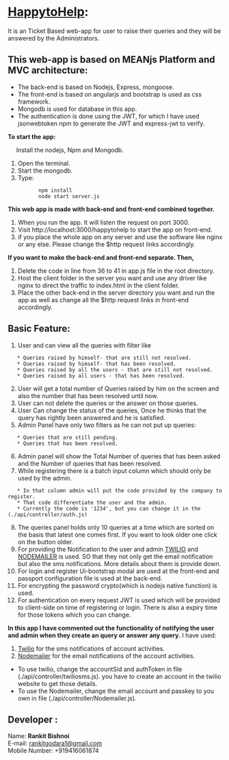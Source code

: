 # [HappytoHelp](https://github.com/rankitbishnoi/happytohelp):
It is an Ticket Based web-app for user to raise their queries and they will be answered by the Administrators.

## This web-app is based on MEANjs Platform and MVC architecture:
* The back-end is based on Nodejs, Express, mongoose.
* The front-end is based on angularjs and bootstrap is used as css framework.
* Mongodb is used for database in this app.
* The authentication is done using the JWT, for which I have used jsonwebtoken npm to generate the JWT and express-jwt to verify.

**To start the app:**

     Install the nodejs, Npm and Mongodb.

1. Open the terminal.
2. Start the mongodb.
3. Type:
```
          npm install
          node start server.js
```

**This web app is made with back-end and front-end combined together.**
1. When you run the app. It will listen the request on port 3000.
2. Visit http://localhost:3000/happytohelp to start the app on front-end.
3. if you place the whole app on any server and use the software like nginx or any else. Please change the $http request links accordingly.

**If you want to make the back-end and front-end separate. Then,**
1. Delete the code in line from 36 to 41 in app.js file in the root directory.
2. Host the client folder in the server you want and use any driver like nginx to direct the traffic to index.html in the client folder.
3. Place the other back-end in the server directory you want and run the app as well as change all the $http request links in front-end accordingly.

## Basic Feature:

1. User and can view all the queries with filter like
```
   * Queries raised by himself- that are still not resolved.
   * Queries raised by himself- that has been resolved.
   * Queries raised by all the users - that are still not resolved.
   * Queries raised by all users - that has been resolved.
```
2. User will get a total number of Queries raised by him on the screen and also the number that has been resolved until now.
3. User can not delete the queries or the answer on those queries.
4. User Can change the status of the queries, Once he thinks that the query has rightly been answered and he is satisfied.
5. Admin Panel have only two filters as he can not put up queries:
```
   * Queries that are still pending.
   * Queries that has been resolved.
```
6. Admin panel will show the Total Number of queries that has been asked and the Number of queries that has been resolved.
7. While registering there is a batch input column which should only be used by the admin.
```
   * In that column admin will put the code provided by the company to register.
   * That code differentiate the user and the admin.
   * Currently the code is '1234', but you can change it in the (./api/controller/auth.js)
```
8. The queries panel holds only 10 queries at a time which are sorted on the basis that latest one comes first. If you want to look older one click on the button older.
9. For providing the Notification to the user and admin [TWILIO](https://www.npmjs.com/package/twilio) and [NODEMAILER](https://www.npmjs.com/package/nodemailer) is used. SO that they not only get the email notification but also the sms notifications. More details about them is provide down.
10. For login and register Ui-bootstrap modal are used at the front-end and passport configuration file is used at the back-end.
11. For encrypting the password crypto(which is nodejs native function) is used.
12. For authentication on every request JWT is used which will be provided to client-side on time of registering or login. There is also a expiry time for those tokens which you can change.


**In this app I have commented out the functionality of notifying the user and admin when they create an query or answer any query.**
I have used:
1. [Twilio](https://www.npmjs.com/package/twilio) for the sms notifications of account activities.
2. [Nodemailer](https://www.npmjs.com/package/nodemailer) for the email notifications of the account activities.

* To use twilio, change the accountSid and authToken in file (./api/controller/twiliosms.js). you have to create an account in the twilio website to get those details.
* To use the Nodemailer, change the email account and passkey to you own in file (./api/controller/Nodemailer.js).

## Developer :
Name: **Rankit Bishnoi**   
E-mail: rankitgodara1@gmail.com   
Mobile Number: +919416061874   
